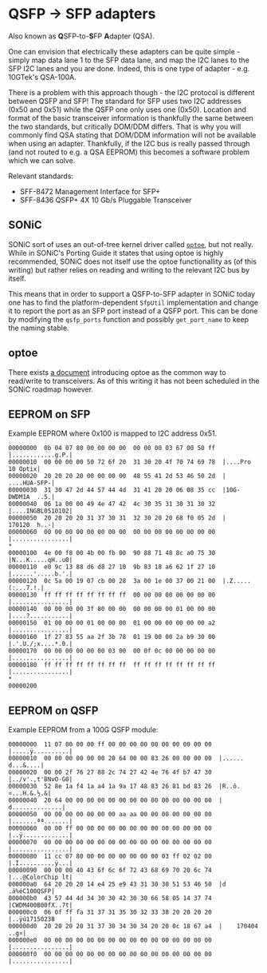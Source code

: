 # QSFP -> SFP adapters

Also known as **Q**SFP-to-**S**FP **A**dapter (QSA).

One can envision that electrically these adapters can be quite simple -
simply map data lane 1 to the SFP data lane, and map the I2C lanes to the SFP I2C lanes and you are done.
Indeed, this is one type of adapter - e.g. 10GTek's QSA-100A.

There is a problem with this approach though - the I2C protocol is different between QSFP and SFP!
The standard for SFP uses two I2C addresses (0x50 and 0x51) while the QSFP one only uses one (0x50).
Location and format of the basic transceiver information is thankfully the same between the two standards, but critically DOM/DDM differs.
That is why you will commonly find QSA stating that DOM/DDM information will not be available when using an adapter.
Thankfully, if the I2C bus is really passed through (and not routed to e.g. a QSA EEPROM) this becomes a software problem which we can solve.

Relevant standards:

 * SFF-8472 Management Interface for SFP+
 * SFF-8436 QSFP+ 4X 10 Gb/s Pluggable Transceiver

## SONiC

SONiC sort of uses an out-of-tree kernel driver called [`optoe`](https://github.com/opencomputeproject/oom/tree/master/optoe), but not really.
While in SONiC's Porting Guide it states that using optoe is highly recommended, SONiC does not itself use the optoe functionallity as
(of this writing) but rather relies on reading and writing to the relevant I2C bus by itself.

This means that in order to support a QSFP-to-SFP adapter in SONiC today one has to find the platform-dependent `SfpUtil` implementation
and change it to report the port as an SFP port instead of a QSFP port. This can be done by modifying the `qsfp_ports` function
and possibly `get_port_name` to keep the naming stable.

## optoe

There exists [a document](https://github.com/Azure/SONiC/blob/master/doc/sfp-refactor/sfp-refactor.md) introducing optoe
as the common way to read/write to transceivers. As of this writing it has not been scheduled in the SONiC roadmap however.

## EEPROM on SFP

Example EEPROM where 0x100 is mapped to I2C address 0x51.
```
00000000  0b 04 07 80 00 00 00 00  00 00 00 03 67 00 50 ff  |............g.P.|
00000010  00 00 00 00 50 72 6f 20  31 30 20 4f 70 74 69 78  |....Pro 10 Optix|
00000020  20 20 20 20 00 00 00 00  48 55 41 2d 53 46 50 2d  |    ....HUA-SFP-|
00000030  31 30 47 2d 44 57 44 4d  31 41 20 20 06 08 35 cc  |10G-DWDM1A  ..5.|
00000040  06 1a 00 00 49 4e 47 42  4c 30 35 31 30 31 30 32  |....INGBL0510102|
00000050  20 20 20 20 31 37 30 31  32 30 20 20 68 f0 05 2d  |    170120  h..-|
00000060  00 00 00 00 00 00 00 00  00 00 00 00 00 00 00 00  |................|
*
00000100  4e 00 f8 00 4b 00 fb 00  90 88 71 48 8c a0 75 30  |N...K.....qH..u0|
00000110  e0 9c 13 88 d6 d8 27 10  9b 83 18 a6 62 1f 27 10  |......'.....b.'.|
00000120  0c 5a 00 19 07 cb 00 28  3a 00 1e 00 37 00 21 00  |.Z.....(:...7.!.|
00000130  ff ff ff ff ff ff ff ff  00 00 00 00 00 00 00 00  |................|
00000140  00 00 00 00 3f 80 00 00  00 00 00 00 01 00 00 00  |....?...........|
00000150  01 00 00 00 01 00 00 00  01 00 00 00 00 00 00 a2  |................|
00000160  1f 27 83 55 aa 2f 3b 78  01 19 00 00 2a b9 30 00  |.'.U./;x....*.0.|
00000170  00 00 00 00 00 00 03 00  00 0f 0c 00 00 00 00 00  |................|
00000180  ff ff ff ff ff ff ff ff  ff ff ff ff ff ff ff ff  |................|
*
00000200
```

## EEPROM on QSFP

Example EEPROM from a 100G QSFP module:

```
00000000  11 07 00 00 00 ff 00 00 00 00 00 00 00 00 00 00  |.....ÿ..........|
00000010  00 00 00 00 00 00 20 64 00 00 83 26 00 00 00 00  |...... d...&....|
00000020  00 00 2f 76 27 88 2c 74 27 42 4e 76 4f b7 47 30  |../v'.,t'BNvO·G0|
00000030  52 8e 1a f4 1a a4 1a 9a 17 48 83 26 81 bd 83 26  |R..ô.¤...H.&.½.&|
00000040  20 64 00 00 00 00 00 00 00 00 00 00 00 00 00 00  | d..............|
00000050  00 00 00 00 00 00 00 aa aa 00 00 00 00 00 00 00  |.......ªª.......|
00000060  00 00 ff 00 00 00 00 00 00 00 00 00 00 00 00 00  |..ÿ.............|
00000070  00 00 00 00 00 00 00 00 00 00 00 00 00 00 00 00  |................|
00000080  11 cc 07 80 00 00 00 00 00 00 00 03 ff 02 02 00  |.Ì..........ÿ...|
00000090  00 00 00 40 43 6f 6c 6f 72 43 68 69 70 20 6c 74  |...@ColorChip lt|
000000a0  64 20 20 20 14 e4 25 e9 43 31 30 30 51 53 46 50  |d   .ä%éC100QSFP|
000000b0  43 57 44 4d 34 30 30 42 30 30 66 58 05 14 37 74  |CWDM400B00fX..7t|
000000c0  06 0f ff fa 31 37 31 35 30 32 33 38 20 20 20 20  |..ÿú17150238    |
000000d0  20 20 20 20 31 37 30 34 30 34 20 20 0c 18 67 a4  |    170404  ..g¤|
000000e0  00 00 00 00 00 00 00 00 00 00 00 00 00 00 00 00  |................|
000000f0  00 00 00 00 00 00 00 00 00 00 00 00 00 00 00 00  |................|
```
